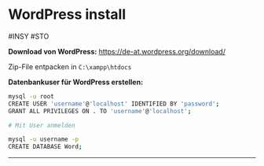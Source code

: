 # WordPress install
#INSY #STO 


**Download von WordPress:** https://de-at.wordpress.org/download/

Zip-File entpacken in `C:\xampp\htdocs`

**Datenbankuser für WordPress erstellen:**

```bash
mysql -u root
CREATE USER 'username'@'localhost' IDENTIFIED BY 'password';
GRANT ALL PRIVILEGES ON . TO 'username'@'localhost';

# Mit User anmelden

mysql -u username -p
CREATE DATABASE Word;
```

****